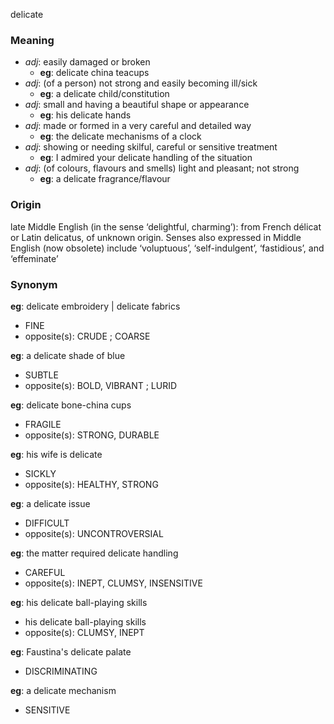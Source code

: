 delicate
### Meaning
+ _adj_: easily damaged or broken
	+ __eg__: delicate china teacups
+ _adj_: (of a person) not strong and easily becoming ill/sick
	+ __eg__: a delicate child/constitution
+ _adj_: small and having a beautiful shape or appearance
	+ __eg__: his delicate hands
+ _adj_: made or formed in a very careful and detailed way
	+ __eg__: the delicate mechanisms of a clock
+ _adj_: showing or needing skilful, careful or sensitive treatment
	+ __eg__: I admired your delicate handling of the situation
+ _adj_: (of colours, flavours and smells) light and pleasant; not strong
	+ __eg__: a delicate fragrance/flavour

### Origin

late Middle English (in the sense ‘delightful, charming’): from French délicat or Latin delicatus, of unknown origin. Senses also expressed in Middle English (now obsolete) include ‘voluptuous’, ‘self-indulgent’, ‘fastidious’, and ‘effeminate’

### Synonym

__eg__: delicate embroidery | delicate fabrics

+ FINE
+ opposite(s): CRUDE ; COARSE

__eg__: a delicate shade of blue

+ SUBTLE
+ opposite(s): BOLD, VIBRANT ; LURID

__eg__: delicate bone-china cups

+ FRAGILE
+ opposite(s): STRONG, DURABLE

__eg__: his wife is delicate

+ SICKLY
+ opposite(s): HEALTHY, STRONG

__eg__: a delicate issue

+ DIFFICULT
+ opposite(s): UNCONTROVERSIAL

__eg__: the matter required delicate handling

+ CAREFUL
+ opposite(s): INEPT, CLUMSY, INSENSITIVE

__eg__: his delicate ball-playing skills

+ his delicate ball-playing skills
+ opposite(s): CLUMSY, INEPT

__eg__: Faustina's delicate palate

+ DISCRIMINATING

__eg__: a delicate mechanism

+ SENSITIVE


